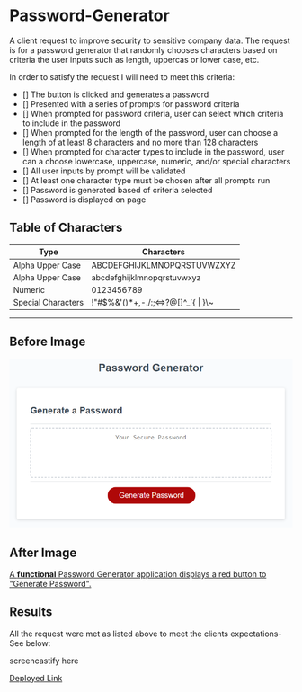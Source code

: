# Password-Generator
A client request to improve security to sensitive company data. The request is for a password generator that randomly chooses characters based on criteria the user inputs such as length, uppercas or lower case, etc.

In order to satisfy the request I will need to meet this criteria:
- [] The button is clicked and generates a password
- [] Presented with a series of prompts for password criteria
- [] When prompted for password criteria, user can select which criteria to include in the password
- [] When prompted for the length of the password, user can choose a length of at least 8 characters and no more than 128 characters
- [] When prompted for character types to include in the password, user can a choose lowercase, uppercase, numeric, and/or special characters
- [] All user inputs by prompt will be validated
- [] At least one character type must be chosen after all prompts run
- [] Password is generated based of criteria selected
- [] Password is displayed on page 


## Table of Characters

Type | Characters
------------ | -------------
Alpha Upper Case | ABCDEFGHIJKLMNOPQRSTUVWZXYZ
Alpha Upper Case | abcdefghijklmnopqrstuvwxyz
Numeric | 0123456789
Special Characters|!"#$%&'()*+,-./:;<=>?@[]^_`{ \| }\\~  
----------------------------------


## Before  Image


![The Password Generator application displays a red button to "Generate Password".](Assets/images/03-javascript-demo.png)

## After Image
[A **functional** Password Generator application displays a red button to "Generate Password".](Assets/images/03-javascript-demo.png)


## Results
All the request were met as listed above to meet the clients expectations-See below:

screencastify here


[Deployed Link](http://github.com)
